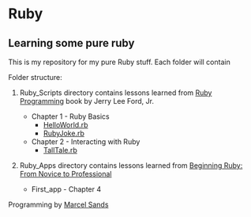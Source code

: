Ruby
====

Learning some pure ruby
-----------------------

This is my repository for my pure Ruby stuff.  Each folder will contain 

Folder structure:

1. Ruby_Scripts directory contains lessons learned from [Ruby Programming](http://books.google.com/books?id=3BIX-zQIzpYC&printsec=frontcover&source=gbs_ge_summary_r&cad=0) book by Jerry Lee Ford, Jr.
    - Chapter 1 - Ruby Basics
        * [HelloWorld.rb](https://github.com/msands/ruby/blob/master/ruby_scripts/HelloWorld.rb)
        * [RubyJoke.rb](https://github.com/msands/ruby/blob/master/ruby_scripts/RubyJoke.rb)
    - Chapter 2 - Interacting with Ruby
        * [TallTale.rb](https://github.com/msands/ruby/blob/master/ruby_scripts/TallTale.rb)

2. Ruby_Apps directory contains lessons learned from [Beginning Ruby: From Novice to Professional](http://books.google.com/books?id=A78bYfzYKZ4C&printsec=frontcover&dq=beginning+ruby&hl=en&sa=X&ei=nyrlU_UriuewBJzXgKgB&ved=0CCkQ6AEwAA#v=onepage&q=beginning%20ruby&f=false)
    - First_app - Chapter 4


Programming by [Marcel Sands](http://marcel.marcelandkim.com)
